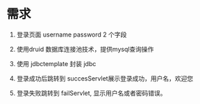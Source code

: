 # 需求
1. 登录页面
username password 2 个字段

2. 使用druid 数据库连接池技术，提供mysql查询操作

3. 使用 jdbctemplate 封装 jdbc

4. 登录成功后跳转到 succesServlet展示登录成功，用户名，欢迎您

5. 登录失败跳转到 failServlet, 显示用户名或者密码错误。